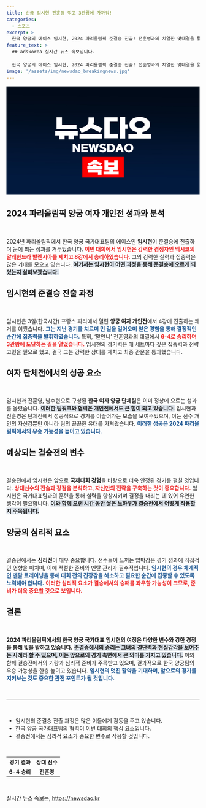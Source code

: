 ```yaml
---
title: 신궁 임시현 전훈영 꺾고 3관왕에 가까워!
categories:
  - 스포츠
excerpt: >
  한국 양궁의 에이스 임시현, 2024 파리올림픽 준결승 진출! 전훈영과의 치열한 맞대결을 뚫고 3관왕을 향한 여정에 박차를 가합니다. 과연 그가 올림픽 역사에 길이 남을 순간을 만들어낼 수 있을지 궁금증을 자아냅니다!
feature_text: >
  ## adskorea 실시간 뉴스 속보입니다.

  한국 양궁의 에이스 임시현, 2024 파리올림픽 준결승 진출! 전훈영과의 치열한 맞대결을 뚫고 3관왕을 향한 여정에 박차를 가합니다. 과연 그가 올림픽 역사에 길이 남을 순간을 만들어낼 수 있을지 궁금증을 자아냅니다!
image: '/assets/img/newsdao_breakingnews.jpg'
---
```


<p><img src="/assets/img/newsdao_breakingnews.jpg" alt="adskorea 속보" /></p>

<h2 data-ke-size="size26">2024 파리올림픽 양궁 여자 개인전 성과와 분석</h2>

<p data-ke-size="size16">&nbsp;</p>

<p data-ke-size="size16">2024년 파리올림픽에서 한국 양궁 국가대표팀의 에이스인 <b>임시현</b>이 준결승에 진출하며 눈에 띄는 성과를 거두었습니다. <b><span style="color: #ee2323;">이번 대회에서 임시현은 강력한 경쟁자인 멕시코의 알레한드라 발렌시아를 제치고 8강에서 승리하였습니다.</span></b> 그의 강력한 실력과 집중력은 많은 기대를 모으고 있습니다. <b><span style="background-color: #21538527;">여기서는 임시현이 어떤 과정을 통해 준결승에 오르게 되었는지 살펴보겠습니다.</span></b></p>

<h2 data-ke-size="size26">임시현의 준결승 진출 과정</h2>

<p data-ke-size="size16">&nbsp;</p>

<p data-ke-size="size16">임시현은 3일(한국시간) 프랑스 파리에서 열린 <b>양궁 여자 개인전</b>에서 4강에 진출하는 쾌거를 이뤘습니다. <b><span style="color: #1a5490;">그는 지난 경기를 치르며 먼 길을 걸어오며 얻은 경험을 통해 결정적인 순간에 집중력을 발휘하였습니다.</span></b> 특히, ‘맏언니’ 전훈영과의 대결에서 <b><span style="color: #ee2323;">6-4로 승리하며 3관왕에 도달하는 길을 열었습니다.</span></b> 임시현의 경기력은 매 세트마다 깊은 집중력과 전략 고민을 필요로 했고, 결국 그는 강력한 상대를 제치고 최종 관문을 통과했습니다.</p>

<h2 data-ke-size="size26">여자 단체전에서의 성공 요소</h2>

<p data-ke-size="size16">&nbsp;</p>

<p data-ke-size="size16">임시현과 전훈영, 남수현으로 구성된 <b>한국 여자 양궁 단체팀</b>은 이미 정상에 오르는 성과를 올렸습니다. <b><span style="background-color: #21538527;">이러한 팀워크와 협력은 개인전에서도 큰 힘이 되고 있습니다.</span></b> 임시현과 전훈영은 단체전에서 성공적으로 경기를 이끌어가는 모습을 보여주었으며, 이는 선수 개인의 자신감뿐만 아니라 팀의 끈끈한 유대를 가져왔습니다. <b><span style="color: #1a5490;">이러한 성공은 2024 파리올림픽에서의 우승 가능성을 높이고 있습니다.</span></b></p>

<h2 data-ke-size="size26">예상되는 결승전의 변수</h2>

<p data-ke-size="size16">&nbsp;</p>

<p data-ke-size="size16">결승전에서 임시현은 앞으로 <b>국제대회 경험</b>을 바탕으로 더욱 안정된 경기를 펼칠 것입니다. <b><span style="color: #ee2323;">상대선수의 전술과 강점을 분석하고, 자신만의 전략을 구축하는 것이 중요합니다.</span></b> 임시현은 국가대표팀과의 훈련을 통해 실력을 향상시키며 결정을 내리는 데 있어 유연한 생각이 필요합니다. <b><span style="background-color: #21538527;">이와 함께 오랜 시간 동안 쌓은 노하우가 결승전에서 어떻게 작용할지 주목됩니다.</span></b></p>

<h2 data-ke-size="size26">양궁의 심리적 요소</h2>

<p data-ke-size="size16">&nbsp;</p>

<p data-ke-size="size16">결승전에서는 <b>심리전</b>이 매우 중요합니다. 선수들이 느끼는 압박감은 경기 성과에 직접적인 영향을 미치며, 이에 적절한 준비와 멘탈 관리가 필수적입니다. <b><span style="color: #1a5490;">임시현의 경우 체계적인 멘탈 트레이닝을 통해 대회 전의 긴장감을 해소하고 필요한 순간에 집중할 수 있도록 노력해야 합니다.</span></b> <b><span style="color: #ee2323;">이러한 심리적 요소가 결승에서의 승패를 좌우할 가능성이 크므로, 준비가 더욱 중요할 것으로 보입니다.</span></b></p>

<h2 data-ke-size="size26">결론</h2>

<p data-ke-size="size16">&nbsp;</p>

<p data-ke-size="size16"><b>2024 파리올림픽에서의 한국 양궁 국가대표 임시현의 여정은 다양한 변수와 강한 경쟁을 통해 빛을 발하고 있습니다.</b> <b><span style="background-color: #21538527;">준결승에서의 승리는 그녀의 결단력과 현실감각을 보여주는 사례라 할 수 있으며, 이는 앞으로의 경기 측면에서 큰 의미를 가지고 있습니다.</span></b> 이와 함께 결승전에서의 기량과 심리적 준비가 주목받고 있으며, 결과적으로 한국 양궁팀의 우승 가능성을 한층 높이고 있습니다. <b><span style="color: #1a5490;">임시현의 멋진 활약을 기대하며, 앞으로의 경기를 지켜보는 것도 중요한 관전 포인트가 될 것입니다.</span></b></p>

<p data-ke-size="size16">&nbsp;</p>

<hr>

<p data-ke-size="size16">&nbsp;</p>

<ul>
  <li>임시현의 준결승 진출 과정은 많은 이들에게 감동을 주고 있습니다.</li>
  <li>한국 양궁 국가대표팀의 협력이 이번 대회의 핵심 요소입니다.</li>
  <li>결승전에서는 심리적 요소가 중요한 변수로 작용할 것입니다.</li>
</ul>

<p data-ke-size="size16">&nbsp;</p>

<table style="width: 100%; border-collapse: collapse;">
  <tr>
    <td style="text-align: center; height: 17px;"><b>경기 결과</b></td>
    <td style="text-align: center; height: 17px;"><b>상대 선수</b></td>
  </tr>
  <tr>
    <td style="text-align: center; height: 17px;"><b>6-4 승리</b></td>
    <td style="text-align: center; height: 17px;"><b>전훈영</b></td>
  </tr>
</table>

<p data-ke-size="size16">&nbsp;</p>
실시간 뉴스 속보는, <a href="https://newsdao.kr" rel="dofollow">https://newsdao.kr</a>


